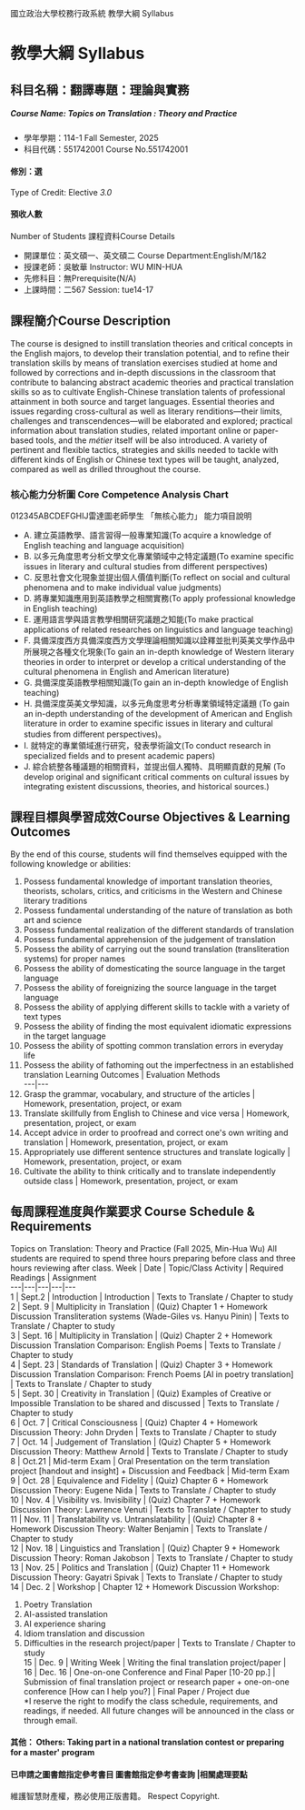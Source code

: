 國立政治大學校務行政系統 教學大綱 Syllabus
# 教學大綱 Syllabus
##  科目名稱：翻譯專題：理論與實務
#####  Course Name: Topics on Translation : Theory and Practice
  * 學年學期：114-1 Fall Semester, 2025 
  * 科目代碼：551742001 Course No.551742001
#### 修別：選
Type of Credit: Elective 
_3.0_
#### 預收人數
Number of Students
課程資料Course Details
  * 開課單位：英文碩一、英文碩二 Course Department:English/M/1&2 
  * 授課老師：吳敏華 Instructor: WU MIN-HUA 
  * 先修科目：無Prerequisite(N/A)
  * 上課時間：二567 Session: tue14-17 
##  課程簡介Course Description
The course is designed to instill translation theories and critical concepts in the English majors, to develop their translation potential, and to refine their translation skills by means of translation exercises studied at home and followed by corrections and in-depth discussions in the classroom that contribute to balancing abstract academic theories and practical translation skills so as to cultivate English-Chinese translation talents of professional attainment in both source and target languages. Essential theories and issues regarding cross-cultural as well as literary renditions—their limits, challenges and transcendences—will be elaborated and explored; practical information about translation studies, related important online or paper-based tools, and the _métier_ itself will be also introduced. A variety of pertinent and flexible tactics, strategies and skills needed to tackle with different kinds of English or Chinese text types will be taught, analyzed, compared as well as drilled throughout the course.
###  核心能力分析圖 Core Competence Analysis Chart
012345ABCDEFGHIJ雷達圖老師學生
「無核心能力」 
能力項目說明
  * A. 建立英語教學、語言習得一般專業知識(To acquire a knowledge of English teaching and language acquisition)
  * B. 以多元角度思考分析文學文化專業領域中之特定議題(To examine specific issues in literary and cultural studies from different perspectives)
  * C. 反思社會文化現象並提出個人價值判斷(To reflect on social and cultural phenomena and to make individual value judgments)
  * D. 將專業知識應用到英語教學之相關實務(To apply professional knowledge in English teaching)
  * E. 運用語言學與語言教學相關研究議題之知能(To make practical applications of related researches on linguistics and language teaching)
  * F. 具備深度西方具備深度西方文學理論相關知識以詮釋並批判英美文學作品中所展現之各種文化現象(To gain an in-depth knowledge of Western literary theories in order to interpret or develop a critical understanding of the cultural phenomena in English and American literature)
  * G. 具備深度英語教學相關知識(To gain an in-depth knowledge of English teaching)
  * H. 具備深度英美文學知識，以多元角度思考分析專業領域特定議題 (To gain an in-depth understanding of the development of American and English literature in order to examine specific issues in literary and cultural studies from different perspectives)。 
  * I. 就特定的專業領域進行研究，發表學術論文(To conduct research in specialized fields and to present academic papers)
  * J. 綜合統整各種議題的相關資料，並提出個人獨特、具明顯貢獻的見解 (To develop original and significant critical comments on cultural issues by integrating existent discussions, theories, and historical sources.)
##  課程目標與學習成效Course Objectives & Learning Outcomes 
By the end of this course, students will find themselves equipped with the following knowledge or abilities:
1. Possess fundamental knowledge of important translation theories, theorists, scholars, critics, and criticisms in the Western and Chinese literary traditions
2. Possess fundamental understanding of the nature of translation as both art and science
3. Possess fundamental realization of the different standards of translation
4. Possess fundamental apprehension of the judgement of translation
5. Possess the ability of carrying out the sound translation (transliteration systems) for proper names
6. Possess the ability of domesticating the source language in the target language
7. Possess the ability of foreignizing the source language in the target language
8. Possess the ability of applying different skills to tackle with a variety of text types
9. Possess the ability of finding the most equivalent idiomatic expressions in the target language
10. Possess the ability of spotting common translation errors in everyday life
11. Possess the ability of fathoming out the imperfectness in an established translation
Learning Outcomes |  Evaluation Methods  
---|---  
  1. Grasp the grammar, vocabulary, and structure of the articles
|  Homework, presentation, project, or exam  
  1. Translate skillfully from English to Chinese and vice versa
|  Homework, presentation, project, or exam  
  1. Accept advice in order to proofread and correct one's own writing and translation
|  Homework, presentation, project, or exam  
  1. Appropriately use different sentence structures and translate logically
|  Homework, presentation, project, or exam  
  1. Cultivate the ability to think critically and to translate independently outside class
|  Homework, presentation, project, or exam  
##  每周課程進度與作業要求 Course Schedule & Requirements
Topics on Translation: Theory and Practice (Fall 2025, Min-Hua Wu)
All students are required to spend three hours preparing before class and three hours reviewing after class.
Week |  Date |  Topic/Class Activity |  Required Readings |  Assignment  
---|---|---|---|---  
1 |  Sept.2 |  Introduction  |  Introduction |  Texts to Translate / Chapter to study   
2 |  Sept. 9 |  Multiplicity in  Translation |  (Quiz) Chapter 1 + Homework Discussion  Transliteration systems  (Wade-Giles vs. Hanyu Pinin)  |  Texts to Translate / Chapter to study  
3 |  Sept. 16 |  Multiplicity in  Translation  |  (Quiz) Chapter 2 + Homework Discussion Translation Comparison: English Poems |  Texts to Translate / Chapter to study  
4 |  Sept. 23 |  Standards of  Translation  |  (Quiz) Chapter 3 + Homework Discussion  Translation Comparison: French Poems [AI in poetry translation] |  Texts to Translate / Chapter to study  
5 |  Sept. 30 |  Creativity in Translation  |  (Quiz) Examples of Creative or Impossible Translation to be shared and discussed |  Texts to Translate / Chapter to study  
6 |  Oct. 7 |  Critical Consciousness |  (Quiz) Chapter 4 + Homework Discussion Theory: John Dryden |  Texts to Translate / Chapter to study  
7 |  Oct. 14 |  Judgement of  Translation  |  (Quiz) Chapter 5 + Homework Discussion Theory: Matthew Arnold |  Texts to Translate / Chapter to study  
8 |  Oct.21 |  Mid-term Exam |  Oral Presentation on the term translation project [handout and insight] + Discussion and Feedback |  Mid-term Exam  
9 |  Oct. 28 |  Equivalence and Fidelity |  (Quiz) Chapter 6 + Homework Discussion Theory: Eugene Nida |  Texts to Translate / Chapter to study  
10 |  Nov. 4 |  Visibility vs. Invisibility |  (Quiz) Chapter 7 + Homework Discussion Theory: Lawrence Venuti |  Texts to Translate / Chapter to study  
11 |  Nov. 11 |  Translatability vs. Untranslatability |  (Quiz) Chapter 8 + Homework Discussion Theory: Walter Benjamin |  Texts to Translate / Chapter to study  
12 |  Nov. 18 |  Linguistics and Translation |  (Quiz) Chapter 9 + Homework Discussion Theory: Roman Jakobson |  Texts to Translate / Chapter to study  
13 |  Nov. 25 |  Politics and Translation |  (Quiz) Chapter 11 + Homework Discussion Theory: Gayatri Spivak  |  Texts to Translate / Chapter to study  
14 |  Dec. 2 |  Workshop  |  Chapter 12 + Homework Discussion Workshop: 
  1. Poetry Translation
  2. AI-assisted translation
  3. AI experience sharing
  4. Idiom translation and discussion
  5. Difficulties in the research project/paper
|  Texts to Translate / Chapter to study  
15 |  Dec. 9 |  Writing Week |  Writing the final translation project/paper |   
16 |  Dec. 16 |  One-on-one Conference and Final Paper [10-20 pp.] |  Submission of final translation project or research paper + one-on-one conference [How can I help you?] |  Final Paper / Project due  
*I reserve the right to modify the class schedule, requirements, and readings, if needed. All future changes will be announced in the class or through email. 
####  其他： Others: Taking part in a national translation contest or preparing for a master' program 
####  已申請之圖書館指定參考書目  圖書館指定參考書查詢 |相關處理要點
維護智慧財產權，務必使用正版書籍。 Respect Copyright.